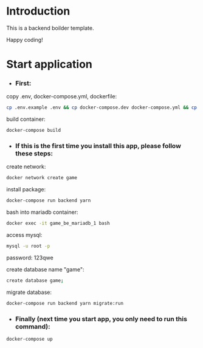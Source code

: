 # Introduction

This is a backend boilder template.

Happy coding!

# Start application

- ### First:

copy .env, docker-compose.yml, dockerfile:

```bash
cp .env.example .env && cp docker-compose.dev docker-compose.yml && cp Dockerfile.dev Dockerfile
```

build container:

```bash
docker-compose build
```

- ### If this is the first time you install this app, please follow these steps:

create network:

```bash
docker network create game
```

install package:

```bash
docker-compose run backend yarn
```

bash into mariadb container:

```bash
docker exec -it game_be_mariadb_1 bash
```

access mysql:

```bash
mysql -u root -p
```
password: 123qwe

create database name "game":

```bash
create database game;
```

migrate database:

```bash
docker-compose run backend yarn migrate:run
```

- ### Finally (next time you start app, you only need to run this command):

```bash
docker-compose up
```
